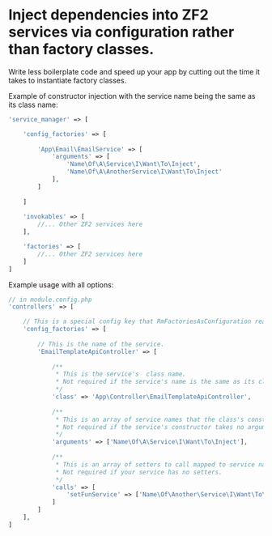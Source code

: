 Inject dependencies into ZF2 services via configuration rather than factory classes.
======
Write less boilerplate code and speed up your app by cutting out the time it takes to instantiate factory classes.

Example of constructor injection with the service name being the same as its class name:
```php
'service_manager' => [

    'config_factories' => [
    
        'App\Email\EmailService' => [
            'arguments' => [
                'Name\Of\A\Service\I\Want\To\Inject',
                'Name\Of\A\AnotherService\I\Want\To\Inject'
            ],
        ]
        
    ]
    
    'invokables' => [
        //... Other ZF2 services here
    ],

    'factories' => [
        //... Other ZF2 services here
    ]
]
```

Example usage with all options:
```php
// in module.config.php
'controllers' => [

    // This is a special config key that RmFactoriesAsConfiguration reads.
    'config_factories' => [
    
        // This is the name of the service.
        'EmailTemplateApiController' => [
        
            /**
             * This is the service's  class name.
             * Not required if the service's name is the same as its class name.
             */
            'class' => 'App\Controller\EmailTemplateApiController',
            
            /**
             * This is an array of service names that the class's constructor takes.
             * Not required if the service's constructor takes no arguments.
             */
            'arguments' => ['Name\Of\A\Service\I\Want\To\Inject'],
            
            /** 
             * This is an array of setters to call mapped to service names to inject into each setter.
             * Not required if your service has no setters.
             */ 
            'calls' => [
                'setFunService' => ['Name\Of\Another\Service\I\Want\To\Inject']
            ]
        ]
    ],
]
```
